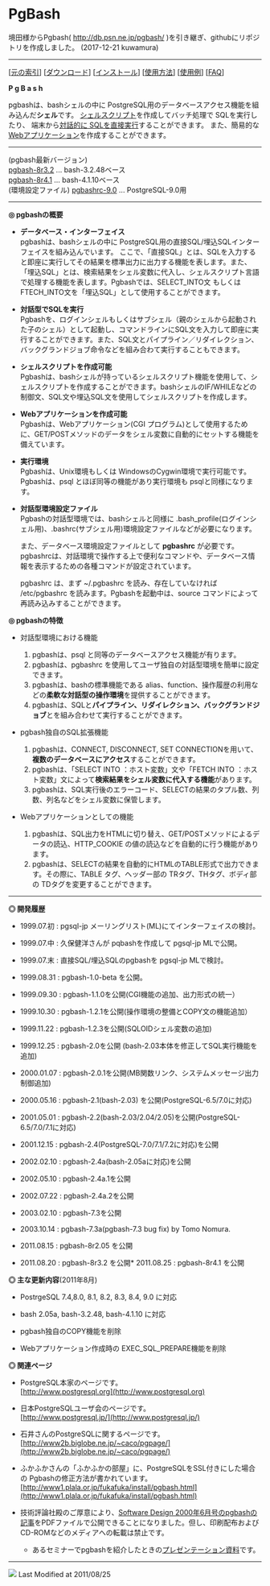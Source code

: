 # PgBash

境田様からPgbash( http://db.psn.ne.jp/pgbash/ )を引き継ぎ、githubにリポジトリを作成しました。 (2017-12-21 kuwamura)

---

\[[元の索引](index-j.md)\] \[[ダウンロード](download-j.md)\] \[[インストール](install-j.md)\] \[[使用方法](usage-j.md)\] \[[使用例](example-j.md)\] \[[FAQ](faq-j.md)\]

  

**P g B a s h**

  

pgbashは、bashシェルの中に PostgreSQL用のデータベースアクセス機能を組み込んだ**シェル**です。 [シェルスクリプト](./examples/example01.md)を作成してバッチ処理で SQLを実行したり、 端末から[対話的に SQLを直接実行](./examples/example02.md)することができます。 また、簡易的な[Webアプリケーション](./examples/example03.md)を作成することができます。  

  
  

* * *

(pgbash最新バージョン)  
[pgbash-8r3.2](./download/pgbash-8r3.2.tar.gz) ... bash-3.2.48ベース  
[pgbash-8r4.1](./download/pgbash-8r4.1.tar.gz) ... bash-4.1.10ベース  
(環境設定ファイル)
[pgbashrc-9.0](./download/pgbashrc-9.0) ... PostgreSQL-9.0用

* * *

  

**◎ pgbashの概要**  

*   **データベース・インターフェイス**  
    pgbashは、bashシェルの中に PostgreSQL用の直接SQL/埋込SQLインターフェイスを組み込んでいます。 ここで、「直接SQL」とは、SQLを入力すると即座に実行してその結果を標準出力に出力する機能を表します。また、「埋込SQL」とは、検索結果をシェル変数に代入し、シェルスクリプト言語で処理する機能を表します。Pgbashでは、SELECT\_INTO文 もしくは　FTECH\_INTO文を「埋込SQL」として使用することができます。  
      
    
*   **対話型でSQLを実行**  
    Pgbashを、ログインシェルもしくはサブシェル（親のシェルから起動された子のシェル）として起動し、コマンドラインにSQL文を入力して即座に実行することができます。また、SQL文とパイプライン／リダイレクション、バックグランドジョブ命令などを組み合わて実行することもできます。  
      
    
*   **シェルスクリプトを作成可能**  
    Pgbashは、bashシェルが持っているシェルスクリプト機能を使用して、シェルスクリプトを作成することができます。bashシェルのIF/WHILEなどの制御文、SQL文や埋込SQL文を使用してシェルスクリプトを作成します。  
      
    
*   **Webアプリケーションを作成可能**  
    Pgbashは、Webアプリケーション(CGI プログラム)として使用するために、GET/POSTメソッドのデータをシェル変数に自動的にセットする機能を備えています。  
      
    
*   **実行環境**  
    Pgbashは、Unix環境もしくは WindowsのCygwin環境で実行可能です。Pgbashは、psql とほぼ同等の機能があり実行環境も psqlと同様になります。  
      
    
*   **対話型環境設定ファイル**  
    Pgbashの対話型環境では、bashシェルと同様に .bash\_profile(ログインシェル用)、.bashrc(サブシェル用)環境設定ファイルなどが必要になります。  
      
    また、データベース環境設定ファイルとして **pgbashrc** が必要です。pgbashrcは、対話環境で操作する上で便利なコマンドや、データベース情報を表示するための各種コマンドが設定されています。  
      
    pgbashrc は、まず ~/.pgbashrc を読み、存在していなければ /etc/pgbashrc を読みます。Pgbashを起動中は、source コマンドによって再読み込みすることができます。  
      
    

  
**◎ pgbashの特徴**  

*   対話型環境における機能
    
    1.  pgbashは、psql と同等のデータベースアクセス機能が有ります。
    2.  pgbashは、pgbashrc を使用してユーザ独自の対話型環境を簡単に設定できます。
    3.  pgbashは、bashの標準機能である alias、function、操作履歴の利用などの**柔軟な対話型の操作環境**を提供することができます。
    4.  pgbashは、SQLと**パイプライン、リダイレクション、バックグランドジョブ**とを組み合わせて実行することができます。
    
      
    
*   pgbash独自のSQL拡張機能
    
    1.  pgbashは、CONNECT, DISCONNECT, SET CONNECTIONを用いて、**複数のデータベースにアクセス**することができます。
    2.  pgbashは、「SELECT INTO ：ホスト変数」文や「FETCH INTO ：ホスト変数」文によって**検索結果をシェル変数に代入する機能**があります。
    3.  pgbashは、SQL実行後のエラーコード、SELECTの結果のタプル数、列数、列名などをシェル変数に保管します。
    
      
    
*   Webアプリケーションとしての機能
    1.  pgbashは、SQL出力をHTMLに切り替え、GET/POSTメソッドによるデータの読込、HTTP\_COOKIE の値の読込などを自動的に行う機能があります。
    2.  pgbashは、SELECTの結果を自動的にHTMLのTABLE形式で出力できます。その際に、TABLE タグ、ヘッダー部の TRタグ、THタグ、ボディ部の TDタグを変更することができます。

* * *

  
**◎ 開発履歴**  

*   1999.07.初 : pgsql-jp メーリングリスト(ML)にてインターフェイスの検討。
*   1999.07.中 : 久保健洋さんが pqbashを作成して pgsql-jp MLで公開。
*   1999.07.末 : 直接SQL/埋込SQLのpgbashを pgsql-jp MLで検討。
*   1999.08.31 : pgbash-1.0-beta を公開。
*   1999.09.30 : pgbash-1.1.0を公開(CGI機能の追加、出力形式の統一）
*   1999.10.30 : pgbash-1.2.1を公開(操作環境の整備とCOPY文の機能追加）
*   1999.11.22 : pgbash-1.2.3を公開(SQLOIDシェル変数の追加)  
    
*   1999.12.25 : pgbash-2.0を公開 (bash-2.03本体を修正してSQL実行機能を追加)
*   2000.01.07 : pgbash-2.0.1を公開(MB関数リンク、システムメッセージ出力制御追加)
*   2000.05.16 : pgbash-2.1(bash-2.03) を公開(PostgreSQL-6.5/7.0に対応)
*   2001.05.01 : pgbash-2.2(bash-2.03/2.04/2.05)を公開(PostgreSQL-6.5/7.0/7.1に対応)
*   2001.12.15 : pgbash-2.4(PostgreSQL-7.0/7.1/7.2に対応)を公開
*   2002.02.10 : pgbash-2.4a(bash-2.05aに対応)を公開
*   2002.05.10 : pgbash-2.4a.1を公開
*   2002.07.22 : pgbash-2.4a.2を公開
*   2003.02.10 : pgbash-7.3を公開
*   2003.10.14 : pgbash-7.3a(pgbash-7.3 bug fix) by Tomo Nomura.
*   2011.08.15 : pgbash-8r2.05 を公開
*   2011.08.20 : pgbash-8r3.2 を公開*   2011.08.25 : pgbash-8r4.1 を公開

  
**◎ 主な更新内容**(2011年8月)  

*   PostrgeSQL 7.4,8.0, 8.1, 8.2, 8.3, 8.4, 9.0 に対応  
    
*   bash 2.05a, bash-3.2.48, bash-4.1.10 に対応  
    
*   pgbash独自のCOPY機能を削除  
    
*   Webアプリケーション作成時の EXEC\_SQL\_PREPARE機能を削除  
    

  
**◎ 関連ページ**  

*   PostgreSQL本家のページです。  
    [http://www.postgresql.org](http://www.postgresql.org)  
    
*   日本PostgreSQLユーザ会のページです。  
    [http://www.postgresql.jp/](http://www.postgresql.jp/)  
    
*   石井さんのPostgreSQLに関するページです。  
    [http://www2b.biglobe.ne.jp/~caco/pgpage/](http://www2b.biglobe.ne.jp/~caco/pgpage/)  
    
*   ふかふかさんの「ふかふかの部屋」に、PostgreSQLをSSL付きにした場合の Pgbashの修正方法が書かれています。  
    [http://www1.plala.or.jp/fukafuka/install/pgbash.html](http://www1.plala.or.jp/fukafuka/install/pgbash.html)  
    
*   技術評論社殿のご厚意により、[Software Design 2000年6月号のpgbashの記事](pgbash_sd.pdf)をPDFファイルで公開できることになりました。但し、印刷配布およびCD-ROMなどのメディアへの転載は禁止です。  
    *   あるセミナーでpgbashを紹介したときの[プレゼンテーション資料](pgbash_peak.pdf)です。  
      
    

  

* * *

![](/cgi-bin/Count.cgi?df=pgbash-jp|dd=E|ft=2) Last Modified at 2011/08/25
